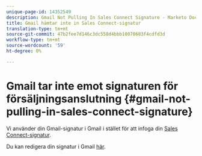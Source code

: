 ```yaml
---
unique-page-id: 14352549
description: Gmail Not Pulling In Sales Connect Signature - Marketo Docs - produktdokumentation
title: Gmail hämtar inte in Sales Connect-signatur
translation-type: tm+mt
source-git-commit: 47b2fee7d146c3dc558d4bbb10070683f4cdfd3d
workflow-type: tm+mt
source-wordcount: '59'
ht-degree: 0%

---
```



# Gmail tar inte emot signaturen för försäljningsanslutning {#gmail-not-pulling-in-sales-connect-signature}

Vi använder din Gmail-signatur i Gmail i stället för att infoga din [Sales Connect-signatur](http://toutapp.com/next#settings).

Du kan redigera din signatur i Gmail [här](http://mail.google.com/mail/u/0/#settings/general).
